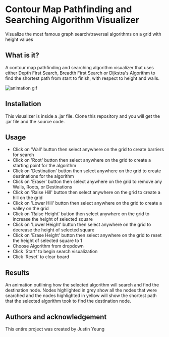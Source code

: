 # Contour Map Pathfinding and Searching Algorithm Visualizer

Visualize the most famous graph search/traversal algorithms on a grid with height values

## What is it?
A contour map pathfinding and searching algorithm visualizer that uses either Depth First Search, Breadth First Search or Dijkstra's Algorithm to find the shortest path from start to finish, with respect to height and walls.

![animation gif](https://media.giphy.com/media/kDCPwBrPW8apwMCJbw/giphy.gif)

## Installation
This visualizer is inside a .jar file. Clone this repository and you will get the .jar file and the source code.

## Usage
- Click on 'Wall' button then select anywhere on the grid to create barriers for search
- Click on 'Root' button then select anywhere on the grid to create a starting point for the algorithm
- Click on 'Destination' button then select anywhere on the grid to create destinations for the algorithm
- Click on 'Eraser' button then select anywhere on the grid to remove any Walls, Roots, or Destinations
- Click on 'Raise Hill' button then select anywhere on the grid to create a hill on the grid
- Click on 'Lower Hill' button then select anywhere on the grid to create a valley on the grid
- Click on 'Raise Height' button then select anywhere on the grid to increase the height of selected square
- Click on 'Lower Height' button then select anywhere on the grid to decrease the height of selected square
- Click on 'Erase Height' button then select anywhere on the grid to reset the height of selected square to 1
- Choose Algorithm from dropdown
- Click 'Start' to begin search visualization
- Click 'Reset' to clear board

## Results
An animation outlining how the selected algorithm will search and find the destination node. Nodes highlighted in grey show all the nodes that were searched and the nodes highlighted in yellow will show the shortest path that the selected algorithm took to find the destination node.

## Authors and acknowledgement
This entire project was created by Justin Yeung
